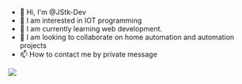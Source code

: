 - 👋 Hi, I'm @JStk-Dev
- 👀 I am interested in IOT programming
- 🌱 I am currently learning web development.
- 💞️ I am looking to collaborate on home automation and automation projects
- 📫 How to contact me by private message

<!---
JStk-Dev/JStk-Dev is a ✨ special ✨ repository because its `README.md` (this file) appears on your GitHub profile.
You can click the Preview link to take a look at your changes.
--->
[![](https://i.imgur.com/MvMxQ1a.gif)](https://i.imgur.com/MvMxQ1a.gif)
